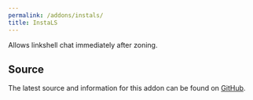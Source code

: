 ```yaml
---
permalink: /addons/instals/
title: InstaLS
---
```


Allows linkshell chat immediately after zoning.

## Source
The latest source and information for this addon can be found on [GitHub](https://github.com/Windower/Lua/tree/live/addons/instaLS).